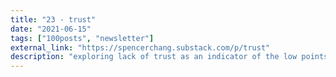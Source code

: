 ```yaml
---
title: "23 - trust"
date: "2021-06-15"
tags: ["100posts", "newsletter"]
external_link: "https://spencerchang.substack.com/p/trust"
description: "exploring lack of trust as an indicator of the low points of my life"
---
```

